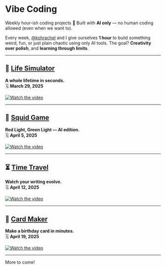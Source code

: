 # Vibe Coding

Weekly hour-ish coding projects 🎨 Built with **AI only** — no human coding allowed (even when we want to).

Every week, [@kohrachel](https://github.com/kohrachel) and I give ourselves **1 hour** to build something weird, fun, or just plain chaotic using only AI tools. The goal? **Creativity over polish**, and **learning through limits**.

---

## 🧬 [Life Simulator](https://github.com/zineanteoh/life-simulator)  
**A whole lifetime in seconds.**  
🗓 **March 29, 2025**

[![Watch the video](https://github.com/user-attachments/assets/92ce8b28-3000-4f5e-a83c-b15cf0fb09d7)](https://github.com/user-attachments/assets/530eefc1-6404-414d-ab90-104bde659a98)

---

## 🦑 [Squid Game](https://github.com/zineanteoh/squid-game)  
**Red Light, Green Light — AI edition.**  
🗓️ **April 5, 2025**

[![Watch the video](https://github.com/user-attachments/assets/2f569f41-f121-4c0b-9658-1af1c4b9a289)](https://github.com/user-attachments/assets/74488291-f521-4234-9b93-f358821e73ca)

---

## ⏳ [Time Travel](https://github.com/zineanteoh/time-travel)  
**Watch your writing evolve.**  
🗓️ **April 12, 2025**

[![Watch the video](https://github.com/user-attachments/assets/5f1d55f2-59b0-4505-970c-51b2f7918645)](https://github.com/user-attachments/assets/fe2e5e17-fc6a-4793-8d8c-ad27e6d03788)

---

## 🎉 [Card Maker](https://github.com/zineanteoh/card-maker)  
**Make a birthday card in minutes.**  
🗓️ **April 19, 2025**

[![Watch the video](https://github.com/user-attachments/assets/6074c5aa-8495-4276-8c0a-456c5a4e0742)](https://github.com/user-attachments/assets/6074c5aa-8495-4276-8c0a-456c5a4e0742)

---

More to come! 

